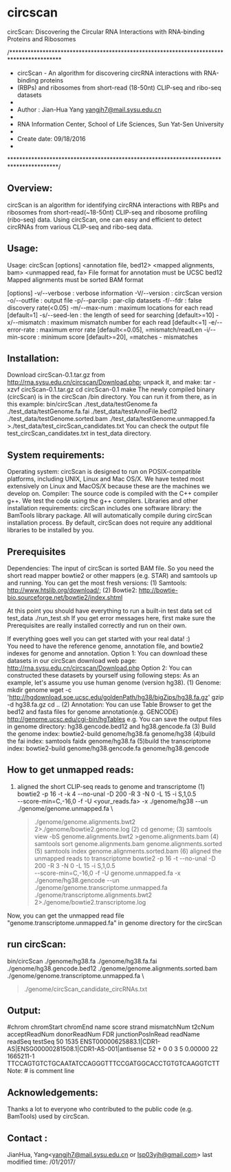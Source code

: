 # circscan
circScan: Discovering the Circular RNA Interactions with RNA-binding Proteins and Ribosomes

/*****************************************************************************************
 *	circScan - An algorithm for discovering circRNA interactions with RNA-binding proteins 
 *  (RBPs) and ribosomes from short-read (18-50nt) CLIP-seq and ribo-seq datasets
 *
 *	Author : Jian-Hua Yang <yangjh7@mail.sysu.edu.cn>
 * 
 *	RNA Information Center, School of Life Sciences, Sun Yat-Sen University
 *	
 *  Create date: 09/18/2016
 *  
 ****************************************************************************************/

Overview:
---------
circScan is an algorithm for identifying circRNA interactions with RBPs and ribosomes from 
short-read(~18-50nt) CLIP-seq and ribosome profiling (ribo-seq) data.
Using circScan, one can easy and efficient to detect circRNAs from various CLIP-seq and ribo-seq data. 

Usage:
---------
Usage:  circScan [options] <genome file> <genome fai> <annotation file, bed12> <mapped alignments, bam> <unmapped read, fa>
File format for annotation must be UCSC bed12
Mapped alignments must be sorted BAM format

[options]
-v/--verbose                : verbose information
-V/--version                : circScan version
-o/--outfile <string>       : output file
-p/--parclip                : par-clip datasets
-f/--fdr                    : false discovery rate(<0.05)
-m/--max-num <int>          : maximum locations for each read [default=1]
-s/--seed-len <int>         : the length of seed for searching [default>=10]
-x/--mismatch <int>         : maximum mismatch number for each read [default<=1]
-e/--error-rate <double>    : maximum error rate [default<=0.05], =mismatch/readLen
-i/--min-score <int>        : minimum score [default>=20], =matches - mismatches

Installation:
---------
Download circScan-0.1.tar.gz from http://rna.sysu.edu.cn/circscan/Download.php; unpack it, and make:
tar -xzvf circScan-0.1.tar.gz 
cd circScan-0.1
make
The newly compiled binary (circScan) is in the circScan /bin directory. You can run it from there, as in this example:
bin/circScan ./test_data/testGenome.fa ./test_data/testGenome.fa.fai ./test_data/testAnnoFile.bed12 ./test_data/testGenome.sorted.bam ./test_data/testGenome.unmapped.fa >./test_data/test_circScan_candidates.txt
You can check the output file test_circScan_candidates.txt in test_data directory.

System requirements:
---------
Operating system: circScan is designed to run on POSIX-compatible platforms, including UNIX, Linux and Mac OS/X. We have tested  most extensively on Linux and MacOS/X because these are the machines we develop on.
Compiler: The source code is compiled with  the C++ compiler g++. We test the code using the g++ compilers.
Libraries and other installation requirements: circScan includes one software library: the BamTools library package. All will automatically compile during circScan installation process. 
By default, circScan does not require any additional libraries to be installed by you.

Prerequisites
---------
Dependencies: The input of circScan is sorted BAM file. So you need the short read mapper bowtie2 or other mappers (e.g. STAR) and samtools up and running.
You can get the most fresh versions: 
(1)	Samtools: http://www.htslib.org/download/;
(2)	Bowtie2: http://bowtie-bio.sourceforge.net/bowtie2/index.shtml

At this point you should have everything to run a built-in test data set
cd test_data
./run_test.sh
If you get error messages here, first make sure the Prerequisites are
really installed correctly and run on their own.

If everything goes well you can get started with your real data! :)   
You need to have the reference genome, annotation file, and  bowtie2 indexes for genome and annotation.
Option 1: You can download these datasets in our circScan download web page: http://rna.sysu.edu.cn/circscan/Download.php
Option 2: You can constructed these datasets by yourself using following steps:
As an example, let's assume you use human genome (version hg38).
(1)	Genome:
mkdir genome
wget -c 'http://hgdownload.soe.ucsc.edu/goldenPath/hg38/bigZips/hg38.fa.gz'
gzip -d hg38.fa.gz
cd ..
(2)	Annotation:
You can use Table Browser to get the bed12 and fasta files for genome annotation(e.g. GENCODE)
http://genome.ucsc.edu/cgi-bin/hgTables
e.g. You can save the output files in genome directory: hg38.gencode.bed12 and hg38.gencode.fa
(3) Build the genome index:
bowtie2-build genome/hg38.fa genome/hg38
(4)build the fai index:
samtools faidx genome/hg38.fa
(5)build the transcriptome index:
bowtie2-build genome/hg38.gencode.fa genome/hg38.gencode

How to get unmapped reads:
---------
1. aligned the short CLIP-seq reads to genome and transcriptome
(1) bowtie2 -p 16 -t -k 4 --no-unal -D 200 -R 3 -N 0 -L 15 -i S,1,0.5 \
    --score-min=C,-16,0 -f -U <your_reads.fa> -x ./genome/hg38 --un ./genome/genome.unmapped.fa \
    >./genome/genome.alignments.bwt2 2>./genome/bowtie2.genome.log
(2) cd genome;
(3) samtools view -bS genome.alignments.bwt2 >genome.alignments.bam
(4) samtools sort genome.alignments.bam genome.alignments.sorted
(5) samtools index genome.alignments.sorted.bam
(6) aligned the unmapped reads to transcriptome
    bowtie2 -p 16 -t --no-unal -D 200 -R 3 -N 0 -L 15 -i S,1,0.5 \
    --score-min=C,-16,0 -f -U genome.unmapped.fa -x ./genome/hg38.gencode --un ./genome/genome.transcriptome.unmapped.fa \
    >./genome/transcriptome.alignments.bwt2 2>./genome/bowtie2.transcriptome.log

Now, you can get the unmapped read file "genome.transcriptome.unmapped.fa" in genome directory for the circScan

run circScan:
---------
bin/circScan ./genome/hg38.fa ./genome/hg38.fa.fai ./genome/hg38.gencode.bed12 ./genome/genome.alignments.sorted.bam ./genome/genome.transcriptome.unmapped.fa \
>./genome/circScan_candidate_circRNAs.txt

Output:
---------
#chrom	chromStart	chromEnd	name	score	strand	mismatchNum	t2cNum	acceptReadNum	donorReadNum	FDR	junctionPosInRead	readName	readSeq
testSeq	50	1535	ENST00000625883.1|CDR1-AS|ENSG00000281508.1|CDR1-AS-001|antisense	52	+	0	0	3	5	0.00000	22	1665211-1	TTCCAGTGTCTGCAATATCCAGGGTTTCCGATGGCACCTGTGTCAAGGTCTT
Note: # is comment line

Acknowledgements:
---------
Thanks a lot to everyone who contributed to the public code (e.g. BamTools) used by circScan.

Contact :
---------
JianHua, Yang<yangjh7@mail.sysu.edu.cn or lsp03yjh@gmail.com>
last modified time: /01/2017/
